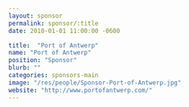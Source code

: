 ```yaml
---
layout: sponsor
permalink: sponsor/:title
date: 2010-01-01 11:00:00 -0600

title:  "Port of Antwerp"
name: "Port of Antwerp"
position: "Sponsor"
blurb: ""
categories: sponsors-main
image: "/res/people/Sponsor-Port-of-Antwerp.jpg"
website: "http://www.portofantwerp.com/"
---
```


